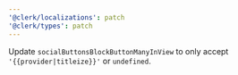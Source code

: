 ```yaml
---
'@clerk/localizations': patch
'@clerk/types': patch
---
```


Update `socialButtonsBlockButtonManyInView` to only accept `'{{provider|titleize}}'` or `undefined`.
